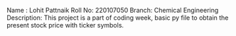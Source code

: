 Name : Lohit Pattnaik
Roll No: 220107050
Branch: Chemical Engineering
Description: This project is a part of coding week, basic py file to obtain the present stock price with ticker symbols.
 